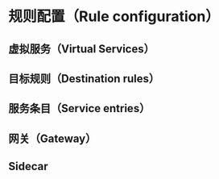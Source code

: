 # 规则配置（Rule configuration）

## 虚拟服务（Virtual Services）

## 目标规则（Destination rules）

## 服务条目（Service entries）

## 网关（Gateway）

## Sidecar
